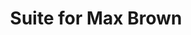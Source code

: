 ---
artist: 'Jeff Parker'
title: 'Suite for Max Brown'
new_image: ../assets//FFWD/Jeff Parker.jpg
apple_link: 'https://music.apple.com/us/album/suite-for-max-brown/1491896043'
link: 'https://www.dropbox.com/s/a9wzh7nxzuvngt3/JeffParker.zip?dl=1'
content:
publish_date: 2020-03-22T03:03:44.368Z
---